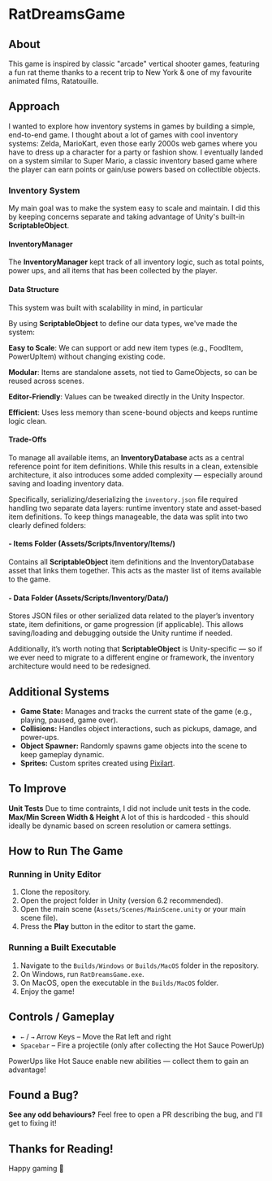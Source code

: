 # RatDreamsGame

## About  
This game is inspired by classic "arcade" vertical shooter games, featuring a fun rat theme thanks to a recent trip to New York & one of my favourite animated films, Ratatouille.

## Approach
I wanted to explore how inventory systems in games by building a simple, end-to-end game. I thought about a lot of games with cool inventory systems: Zelda, MarioKart, even those early 2000s web games where you have to dress up a character for a party or fashion show. I eventually landed on a system similar to Super Mario, a classic inventory based game where the player can earn points or gain/use powers based on collectible objects.

### Inventory System
My main goal was to make the system easy to scale and maintain. I did this by keeping concerns separate and taking advantage of Unity's built-in **ScriptableObject**.

#### InventoryManager
The **InventoryManager** kept track of all inventory logic, such as total points, power ups, and all items that has been collected by the player.

#### Data Structure
This system was built with scalability in mind, in particular 

By using **ScriptableObject** to define our data types, we've made the system:

**Easy to Scale**: We can support or add new item types (e.g., FoodItem, PowerUpItem) without changing existing code.

**Modular**: Items are standalone assets, not tied to GameObjects, so can be reused across scenes.

**Editor-Friendly**: Values can be tweaked directly in the Unity Inspector.

**Efficient**: Uses less memory than scene-bound objects and keeps runtime logic clean.

#### Trade-Offs
To manage all available items, an **InventoryDatabase** acts as a central reference point for item definitions. While this results in a clean, extensible architecture, it also introduces some added complexity — especially around saving and loading inventory data.

Specifically, serializing/deserializing the `inventory.json` file required handling two separate data layers: runtime inventory state and asset-based item definitions. To keep things manageable, the data was split into two clearly defined folders:

#### - Items Folder (Assets/Scripts/Inventory/Items/)
Contains all **ScriptableObject** item definitions and the InventoryDatabase asset that links them together. This acts as the master list of items available to the game.

#### - Data Folder (Assets/Scripts/Inventory/Data/)
Stores JSON files or other serialized data related to the player’s inventory state, item definitions, or game progression (if applicable). This allows saving/loading and debugging outside the Unity runtime if needed.

Additionally, it’s worth noting that **ScriptableObject** is Unity-specific — so if we ever need to migrate to a different engine or framework, the inventory architecture would need to be redesigned.

## Additional Systems  

- **Game State:** Manages and tracks the current state of the game (e.g., playing, paused, game over).  
- **Collisions:** Handles object interactions, such as pickups, damage, and power-ups.  
- **Object Spawner:** Randomly spawns game objects into the scene to keep gameplay dynamic.
- **Sprites:** Custom sprites created using [Pixilart](https://www.pixilart.com/draw).


## To Improve
**Unit Tests** Due to time contraints, I did not include unit tests in the code.
**Max/Min Screen Width & Height** A lot of this is hardcoded - this should ideally be dynamic based on screen resolution or camera settings.

## How to Run The Game
### Running in Unity Editor  
1. Clone the repository.  
2. Open the project folder in Unity (version 6.2 recommended).  
3. Open the main scene (`Assets/Scenes/MainScene.unity` or your main scene file).  
4. Press the **Play** button in the editor to start the game.

### Running a Built Executable  
1. Navigate to the `Builds/Windows` or `Builds/MacOS` folder in the repository.  
2. On Windows, run `RatDreamsGame.exe`.  
3. On MacOS, open the executable in the `Builds/MacOS` folder.  
4. Enjoy the game!

## Controls / Gameplay
- `←` / `→` Arrow Keys – Move the Rat left and right
- `Spacebar` – Fire a projectile (only after collecting the Hot Sauce PowerUp)

PowerUps like Hot Sauce enable new abilities — collect them to gain an advantage!

## Found a Bug?
**See any odd behaviours?**
Feel free to open a PR describing the bug, and I'll get to fixing it!

## Thanks for Reading!
Happy gaming 🚀
